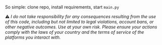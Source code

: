 So simple: clone repo, install requirements, start `main.py`

⚠️ <i>I do not take responsibility for any consequences resulting from the use of this code, including but not limited to legal violations, account bans, or other negative outcomes. Use at your own risk. Please ensure your actions comply with the laws of your country and the terms of service of the platforms you interact with.</i>
